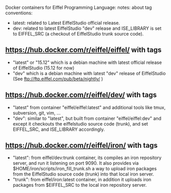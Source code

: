 Docker containers for Eiffel Programming Language:
notes: about tag conventions:
  - latest: related to Latest EiffelStudio official release.
  - dev: related to latest EiffelStudio "dev" release 
  		and ISE_LIBRARY is set to EIFFEL_SRC (a checkout of EiffelStudio trunk source code).

## https://hub.docker.com/r/eiffel/eiffel/ with tags 
   -  "latest" or "15.12" which is a debian machine with latest official release of EiffelStudio  (15.12 for now)
   -  "dev" which is a debian machine with latest "dev" release of EiffelStudio  (See ftp://ftp.eiffel.com/pub/beta/nightly/ )

## https://hub.docker.com/r/eiffel/dev/ with tags
   - "latest" from container "eiffel/eiffel:latest" and additional tools like tmux, subversion, git, vim, ...
   - "dev": similar to "latest", but built from container "eiffel/eiffel:dev" and except it checkouts the eiffelstudio source code  (trunk), and set EIFFEL_SRC, and ISE_LIBRARY accordingly.

## https://hub.docker.com/r/eiffel/iron/ with tags
   - "latest": from eiffel/dev:trunk container, its compiles an iron repository server, and run it listening on port 9090.  It also provides via $HOME/iron/scripts/iron_fill_trunk.sh  a way to upload iron packages from the EiffelStudio source code (trunk) into that local iron server.
   - "trunk": from eiffel/iron:latest container, in addition it uploads iron packages from $EIFFEL_SRC to the local iron repository server.

